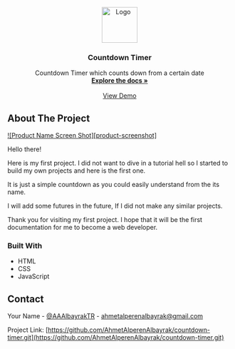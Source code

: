 <br />
<div align="center">
  <a href="https://github.com/github_username/repo_name">
    <img src="https://www.maxpixel.net/static/photo/1x/Stopwatch-Countdown-Duration-Time-Timer-Clock-5539530.png" alt="Logo" width="80" height="80">
  </a>

<h3 align="center">Countdown Timer</h3>

<p align="center">
    Countdown Timer which counts down from a certain date
    <br />
    <a href="https://AhmetAlperenAlbayrak/countdown-timer"><strong>Explore the docs »</strong></a>
    <br />
    <br />
    <a href="https://countdown-timer-ahmet.netlify.app/">View Demo</a>
  </p>
</div>

## About The Project

[![Product Name Screen Shot][product-screenshot]](https://countdown-timer-ahmet.netlify.app/)

Hello there!

Here is my first project. I did not want to dive in a tutorial hell so I started to build my own projects and here is the first one.

It is just a simple countdown as you could easily understand from the its name.

I will add some futures in the future, If I did not make any similar projects.

Thank you for visiting my first project. I hope that it will be the first documentation for me to become a web developer.


### Built With

* HTML
* CSS
* JavaScript



## Contact

Your Name - [@AAAlbayrakTR](https://twitter.com/AAAlbayrakTR) - ahmetalperenalbayrak@gmail.com

Project Link: [https://github.com/AhmetAlperenAlbayrak/countdown-timer.git](https://github.com/AhmetAlperenAlbayrak/countdown-timer.git)
